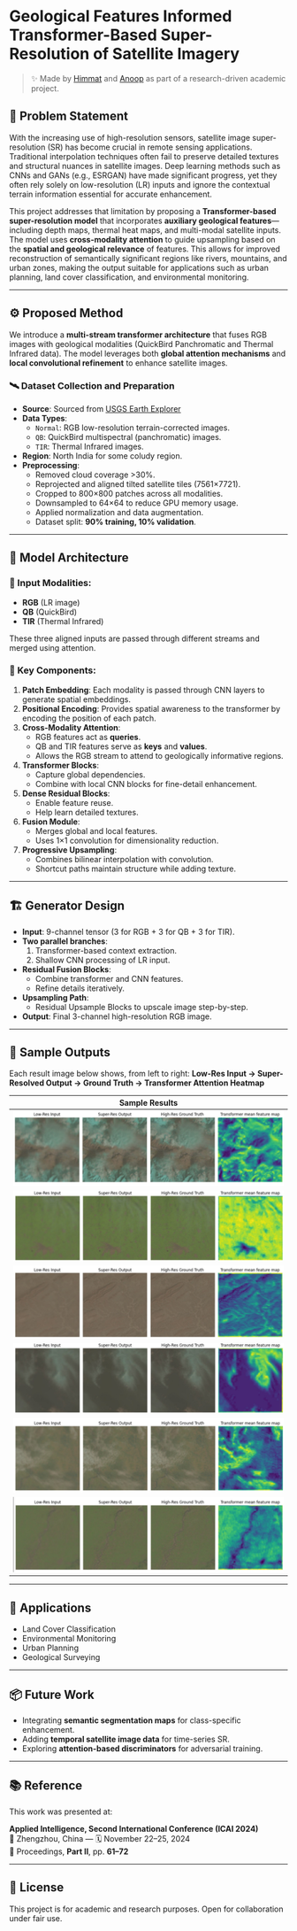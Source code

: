 # Geological Features Informed Transformer-Based Super-Resolution of Satellite Imagery

> ✨ Made by [Himmat](https://github.com/H1mm4tHQ) and [Anoop](https://github.com/anoopElGato) as part of a research-driven academic project.

## 📌 Problem Statement

With the increasing use of high-resolution sensors, satellite image super-resolution (SR) has become crucial in remote sensing applications. Traditional interpolation techniques often fail to preserve detailed textures and structural nuances in satellite images. Deep learning methods such as CNNs and GANs (e.g., ESRGAN) have made significant progress, yet they often rely solely on low-resolution (LR) inputs and ignore the contextual terrain information essential for accurate enhancement.

This project addresses that limitation by proposing a **Transformer-based super-resolution model** that incorporates **auxiliary geological features**—including depth maps, thermal heat maps, and multi-modal satellite inputs. The model uses **cross-modality attention** to guide upsampling based on the **spatial and geological relevance** of features. This allows for improved reconstruction of semantically significant regions like rivers, mountains, and urban zones, making the output suitable for applications such as urban planning, land cover classification, and environmental monitoring.

---

## ⚙️ Proposed Method

We introduce a **multi-stream transformer architecture** that fuses RGB images with geological modalities (QuickBird Panchromatic and Thermal Infrared data). The model leverages both **global attention mechanisms** and **local convolutional refinement** to enhance satellite images.

### 🛰️ Dataset Collection and Preparation

- **Source**: Sourced from [USGS Earth Explorer](https://earthexplorer.usgs.gov)
- **Data Types**:
  - `Normal`: RGB low-resolution terrain-corrected images.
  - `QB`: QuickBird multispectral (panchromatic) images.
  - `TIR`: Thermal Infrared images.
- **Region**: North India for some coludy region.
- **Preprocessing**:
  - Removed cloud coverage >30%.
  - Reprojected and aligned tilted satellite tiles (7561×7721).
  - Cropped to 800×800 patches across all modalities.
  - Downsampled to 64×64 to reduce GPU memory usage.
  - Applied normalization and data augmentation.
  - Dataset split: **90% training, 10% validation**.

---

## 🧠 Model Architecture

### 🔗 Input Modalities:

- **RGB** (LR image)
- **QB** (QuickBird)
- **TIR** (Thermal Infrared)

These three aligned inputs are passed through different streams and merged using attention.

### 🧩 Key Components:

1. **Patch Embedding**: Each modality is passed through CNN layers to generate spatial embeddings.
2. **Positional Encoding**: Provides spatial awareness to the transformer by encoding the position of each patch.
3. **Cross-Modality Attention**:
   - RGB features act as **queries**.
   - QB and TIR features serve as **keys** and **values**.
   - Allows the RGB stream to attend to geologically informative regions.
4. **Transformer Blocks**:
   - Capture global dependencies.
   - Combine with local CNN blocks for fine-detail enhancement.
5. **Dense Residual Blocks**:
   - Enable feature reuse.
   - Help learn detailed textures.
6. **Fusion Module**:
   - Merges global and local features.
   - Uses 1×1 convolution for dimensionality reduction.
7. **Progressive Upsampling**:
   - Combines bilinear interpolation with convolution.
   - Shortcut paths maintain structure while adding texture.

---

## 🏗️ Generator Design

- **Input**: 9-channel tensor (3 for RGB + 3 for QB + 3 for TIR).
- **Two parallel branches**:
  1. Transformer-based context extraction.
  2. Shallow CNN processing of LR input.
- **Residual Fusion Blocks**:
  - Combine transformer and CNN features.
  - Refine details iteratively.
- **Upsampling Path**:
  - Residual Upsample Blocks to upscale image step-by-step.
- **Output**: Final 3-channel high-resolution RGB image.

---

## 📸 Sample Outputs

Each result image below shows, from left to right:
**Low-Res Input → Super-Resolved Output → Ground Truth → Transformer Attention Heatmap**

| Sample Results            |
| ------------------------- |
| ![](results/Result_1.jpg) |
| ![](results/Result_2.jpg) |
| ![](results/Result_3.jpg) |
| ![](results/Result_4.jpg) |
| ![](results/Result_5.jpg) |
| ![](results/Result_6.jpg) |

---

## 🧪 Applications

- Land Cover Classification
- Environmental Monitoring
- Urban Planning
- Geological Surveying

---

## 📦 Future Work

- Integrating **semantic segmentation maps** for class-specific enhancement.
- Adding **temporal satellite image data** for time-series SR.
- Exploring **attention-based discriminators** for adversarial training.

---

## 📚 Reference

This work was presented at:

**Applied Intelligence, Second International Conference (ICAI 2024)**  
📍 Zhengzhou, China — 🗓️ November 22–25, 2024  
📝 Proceedings, **Part II**, pp. **61–72**

---

## 📄 License

This project is for academic and research purposes. Open for collaboration under fair use.
